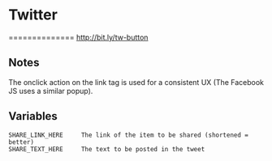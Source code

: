 # Twitter
==============
http://bit.ly/tw-button   

## Notes   
The onclick action on the link tag is used for a consistent UX (The Facebook JS uses a similar popup).   

## Variables   
	SHARE_LINK_HERE		The link of the item to be shared (shortened = better)   
	SHARE_TEXT_HERE		The text to be posted in the tweet
